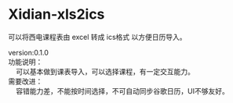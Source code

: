 Xidian-xls2ics
==============

<p>
    可以将西电课程表由 excel 转成 ics格式 以方便日历导入。
</p>
version:0.1.0<br />
功能说明：<br />
&nbsp; &nbsp; 可以基本做到课表导入，可以选择课程，有一定交互能力。<br />
需要改进：<br />
&nbsp; &nbsp; 容错能力差，不能按时间选择，不可自动同步谷歌日历，UI不够友好。
